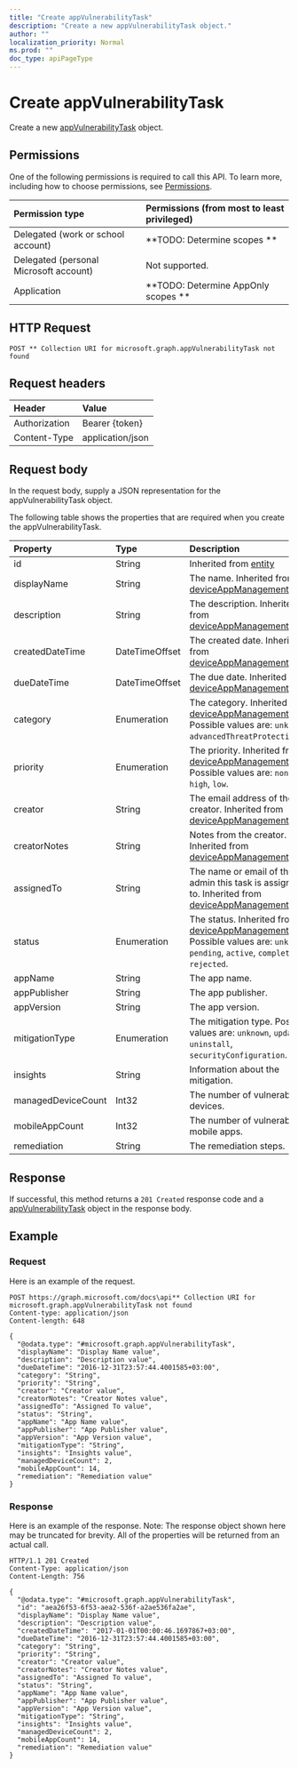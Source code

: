 ```yaml
---
title: "Create appVulnerabilityTask"
description: "Create a new appVulnerabilityTask object."
author: ""
localization_priority: Normal
ms.prod: ""
doc_type: apiPageType
---
```


# Create appVulnerabilityTask

Create a new [appVulnerabilityTask](../resources/appvulnerabilitytask.md) object.

## Permissions
One of the following permissions is required to call this API. To learn more, including how to choose permissions, see [Permissions](/concepts/permissions-reference.md).

|Permission type|Permissions (from most to least privileged)|
|:---|:---|
|Delegated (work or school account)|**TODO: Determine scopes **|
|Delegated (personal Microsoft account)|Not supported.|
|Application|**TODO: Determine AppOnly scopes **|

## HTTP Request
<!-- {
  "blockType": "ignored"
}
-->
``` http
POST ** Collection URI for microsoft.graph.appVulnerabilityTask not found
```

## Request headers
|Header|Value|
|:---|:---|
|Authorization|Bearer {token}|
|Content-Type|application/json|

## Request body
In the request body, supply a JSON representation for the appVulnerabilityTask object.

The following table shows the properties that are required when you create the appVulnerabilityTask.

|Property|Type|Description|
|:---|:---|:---|
|id|String| Inherited from [entity](../resources/entity.md)|
|displayName|String|The name. Inherited from [deviceAppManagementTask](../resources/deviceAppManagementTask.md)|
|description|String|The description. Inherited from [deviceAppManagementTask](../resources/deviceAppManagementTask.md)|
|createdDateTime|DateTimeOffset|The created date. Inherited from [deviceAppManagementTask](../resources/deviceAppManagementTask.md)|
|dueDateTime|DateTimeOffset|The due date. Inherited from [deviceAppManagementTask](../resources/deviceAppManagementTask.md)|
|category|Enumeration|The category. Inherited from [deviceAppManagementTask](../resources/deviceAppManagementTask.md). Possible values are: `unknown`, `advancedThreatProtection`.|
|priority|Enumeration|The priority. Inherited from [deviceAppManagementTask](../resources/deviceAppManagementTask.md). Possible values are: `none`, `high`, `low`.|
|creator|String|The email address of the creator. Inherited from [deviceAppManagementTask](../resources/deviceAppManagementTask.md)|
|creatorNotes|String|Notes from the creator. Inherited from [deviceAppManagementTask](../resources/deviceAppManagementTask.md)|
|assignedTo|String|The name or email of the admin this task is assigned to. Inherited from [deviceAppManagementTask](../resources/deviceAppManagementTask.md)|
|status|Enumeration|The status. Inherited from [deviceAppManagementTask](../resources/deviceAppManagementTask.md). Possible values are: `unknown`, `pending`, `active`, `completed`, `rejected`.|
|appName|String|The app name.|
|appPublisher|String|The app publisher.|
|appVersion|String|The app version.|
|mitigationType|Enumeration|The mitigation type. Possible values are: `unknown`, `update`, `uninstall`, `securityConfiguration`.|
|insights|String|Information about the mitigation.|
|managedDeviceCount|Int32|The number of vulnerable devices.|
|mobileAppCount|Int32|The number of vulnerable mobile apps.|
|remediation|String|The remediation steps.|



## Response
If successful, this method returns a `201 Created` response code and a [appVulnerabilityTask](../resources/appvulnerabilitytask.md) object in the response body.

## Example

### Request
Here is an example of the request.
<!-- {
  "blockType": "request",
  "name": "create_appvulnerabilitytask_from_"
}
-->
``` http
POST https://graph.microsoft.com/docs\api** Collection URI for microsoft.graph.appVulnerabilityTask not found
Content-type: application/json
Content-length: 648

{
  "@odata.type": "#microsoft.graph.appVulnerabilityTask",
  "displayName": "Display Name value",
  "description": "Description value",
  "dueDateTime": "2016-12-31T23:57:44.4001585+03:00",
  "category": "String",
  "priority": "String",
  "creator": "Creator value",
  "creatorNotes": "Creator Notes value",
  "assignedTo": "Assigned To value",
  "status": "String",
  "appName": "App Name value",
  "appPublisher": "App Publisher value",
  "appVersion": "App Version value",
  "mitigationType": "String",
  "insights": "Insights value",
  "managedDeviceCount": 2,
  "mobileAppCount": 14,
  "remediation": "Remediation value"
}
```

### Response
Here is an example of the response. Note: The response object shown here may be truncated for brevity. All of the properties will be returned from an actual call.
<!-- {
  "blockType": "response",
  "truncated": true,
  "@odata.type": "microsoft.graph.appvulnerabilitytask"
}
-->
``` http
HTTP/1.1 201 Created
Content-Type: application/json
Content-Length: 756

{
  "@odata.type": "#microsoft.graph.appVulnerabilityTask",
  "id": "aea26f53-6f53-aea2-536f-a2ae536fa2ae",
  "displayName": "Display Name value",
  "description": "Description value",
  "createdDateTime": "2017-01-01T00:00:46.1697867+03:00",
  "dueDateTime": "2016-12-31T23:57:44.4001585+03:00",
  "category": "String",
  "priority": "String",
  "creator": "Creator value",
  "creatorNotes": "Creator Notes value",
  "assignedTo": "Assigned To value",
  "status": "String",
  "appName": "App Name value",
  "appPublisher": "App Publisher value",
  "appVersion": "App Version value",
  "mitigationType": "String",
  "insights": "Insights value",
  "managedDeviceCount": 2,
  "mobileAppCount": 14,
  "remediation": "Remediation value"
}
```


